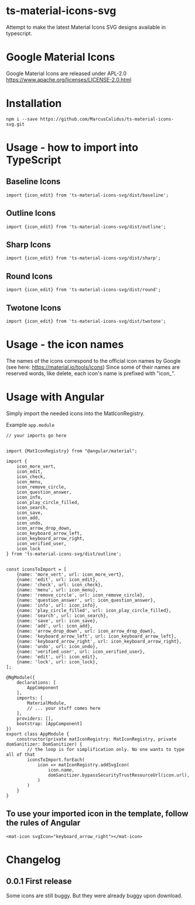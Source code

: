 # ts-material-icons-svg
Attempt to make the latest Material Icons SVG designs available in typescript.

# Google Material Icons
Google Material Icons are released under APL-2.0 https://www.apache.org/licenses/LICENSE-2.0.html

# Installation
``` 
npm i --save https://github.com/MarcusCalidus/ts-material-icons-svg.git
```

# Usage - how to import into TypeScript

## Baseline Icons
`import {icon_edit} from 'ts-material-icons-svg/dist/baseline';`

## Outline Icons
`import {icon_edit} from 'ts-material-icons-svg/dist/outline';`

## Sharp Icons
`import {icon_edit} from 'ts-material-icons-svg/dist/sharp';`

## Round Icons
`import {icon_edit} from 'ts-material-icons-svg/dist/round';`

## Twotone Icons
`import {icon_edit} from 'ts-material-icons-svg/dist/twotone';`

# Usage - the icon names
The names of the icons correspond to the official icon names by Google (see here: https://material.io/tools/icons)
Since some of their names are reserved words, like delete, each icon's name is prefixed with "icon_".

# Usage with Angular <mat-icon>
Simply import the needed icons into the MatIconRegistry.

Example `app.module`

```
// your imports go here


import {MatIconRegistry} from "@angular/material";

import {
    icon_more_vert,
    icon_edit,
    icon_check,
    icon_menu,
    icon_remove_circle,
    icon_question_answer,
    icon_info,
    icon_play_circle_filled,
    icon_search,
    icon_save,
    icon_add,
    icon_undo,
    icon_arrow_drop_down,
    icon_keyboard_arrow_left,
    icon_keyboard_arrow_right,
    icon_verified_user,
    icon_lock
} from 'ts-material-icons-svg/dist/outline';


const iconsToImport = [
    {name: 'more_vert', url: icon_more_vert},
    {name: 'edit', url: icon_edit},
    {name: 'check', url: icon_check},
    {name: 'menu', url: icon_menu},
    {name: 'remove_circle', url: icon_remove_circle},
    {name: 'question_answer', url: icon_question_answer},
    {name: 'info', url: icon_info},
    {name: 'play_circle_filled', url: icon_play_circle_filled},
    {name: 'search', url: icon_search},
    {name: 'save', url: icon_save},
    {name: 'add', url: icon_add},
    {name: 'arrow_drop_down', url: icon_arrow_drop_down},
    {name: 'keyboard_arrow_left', url: icon_keyboard_arrow_left},
    {name: 'keyboard_arrow_right', url: icon_keyboard_arrow_right},
    {name: 'undo', url: icon_undo},
    {name: 'verified_user', url: icon_verified_user},
    {name: 'edit', url: icon_edit},
    {name: 'lock', url: icon_lock},
];

@NgModule({
    declarations: [
        AppComponent
    ],
    imports: [
        MaterialModule,
        // ... your stuff comes here
    ],
    providers: [],
    bootstrap: [AppComponent]
})
export class AppModule {
    constructor(private matIconRegistry: MatIconRegistry, private domSanitizer: DomSanitizer) {
        // the loop is for simplification only. No one wants to type all of that
        iconsToImport.forEach(
            icon => matIconRegistry.addSvgIcon(
                icon.name,
                domSanitizer.bypassSecurityTrustResourceUrl(icon.url),
            )
        )
    }
}
```

## To use your imported icon in the template, follow the rules of Angular
```
<mat-icon svgIcon="keyboard_arrow_right"></mat-icon>
```
# Changelog

## 0.0.1 First release
Some icons are still buggy. But they were already buggy upon download.